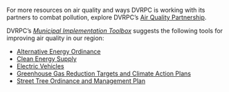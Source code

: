 For more resources on air quality and ways DVRPC is working with its partners to combat pollution, explore DVRPC’s [Air Quality Partnership](http://www.airqualitypartnership.org/).

DVRPC’s [_Municipal Implementation Toolbox_](https://www.dvrpc.org/Plan/MIT/) suggests the following tools for improving air quality in our region:

 - [Alternative Energy Ordinance](https://www.dvrpc.org/Plan/MIT/alternativeenergyordinance) 
 - [Clean Energy Supply](https://www.dvrpc.org/Plan/MIT/cleanenergysupply)
 - [Electric Vehicles](https://www.dvrpc.org/Plan/MIT/electricvehicles)
 - [Greenhouse Gas Reduction Targets and Climate Action Plans](https://www.dvrpc.org/Plan/MIT/greenhousegasreductiontargetsandclimateactionplans)
 - [Street Tree Ordinance and Management Plan](https://www.dvrpc.org/Plan/MIT/streettreeordinanceandmanagementplan)
